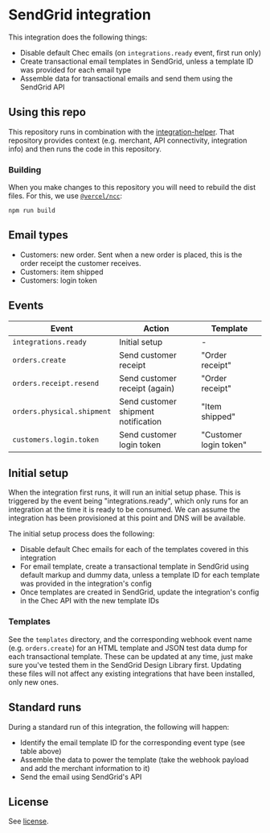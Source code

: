 # SendGrid integration

This integration does the following things:

* Disable default Chec emails (on `integrations.ready` event, first run only)
* Create transactional email templates in SendGrid, unless a template ID was provided for each email type
* Assemble data for transactional emails and send them using the SendGrid API

## Using this repo

This repository runs in combination with the [integration-helper](https://github.com/chec/integration-helper). That
repository provides context (e.g. merchant, API connectivity, integration info) and then runs the code in this
repository.

### Building

When you make changes to this repository you will need to rebuild the dist files. For this, we use
[`@vercel/ncc`](https://github.com/vercel/ncc):

```
npm run build
```

## Email types

* Customers: new order. Sent when a new order is placed, this is the order receipt the customer receives.
* Customers: item shipped
* Customers: login token

## Events

| Event | Action | Template |
| -------------------------- | ----------------------------------- | ---------------------- |
| `integrations.ready`       | Initial setup                       | -                      |
| `orders.create`            | Send customer receipt               | "Order receipt"        |
| `orders.receipt.resend`    | Send customer receipt (again)       | "Order receipt"        |
| `orders.physical.shipment` | Send customer shipment notification | "Item shipped"         |
| `customers.login.token`    | Send customer login token           | "Customer login token" |

## Initial setup

When the integration first runs, it will run an initial setup phase. This is triggered by the event being
"integrations.ready", which only runs for an integration at the time it is ready to be consumed. We can assume
the integration has been provisioned at this point and DNS will be available.

The initial setup process does the following:

* Disable default Chec emails for each of the templates covered in this integration
* For email template, create a transactional template in SendGrid using default markup and dummy data, unless
  a template ID for each template was provided in the integration's config
* Once templates are created in SendGrid, update the integration's config in the Chec API with the new template IDs

### Templates

See the `templates` directory, and the corresponding webhook event name (e.g. `orders.create`) for an HTML template
and JSON test data dump for each transactional template. These can be updated at any time, just make sure you've
tested them in the SendGrid Design Library first. Updating these files will not affect any existing integrations
that have been installed, only new ones.

## Standard runs

During a standard run of this integration, the following will happen:

* Identify the email template ID for the corresponding event type (see table above)
* Assemble the data to power the template (take the webhook payload and add the merchant information to it)
* Send the email using SendGrid's API

## License

See [license](LICENSE.md).
